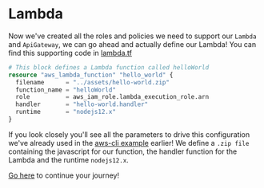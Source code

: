 # Lambda

Now we've created all the roles and policies we need to support our `Lambda` and `ApiGateway`, we can go ahead and actually define our Lambda! You can find this supporting code in [lambda.tf](./assets/lambda.tf)

```terraform
# This block defines a Lambda function called helloWorld
resource "aws_lambda_function" "hello_world" {
  filename      = "../assets/hello-world.zip"
  function_name = "helloWorld"
  role          = aws_iam_role.lambda_execution_role.arn
  handler       = "hello-world.handler"
  runtime       = "nodejs12.x"
}
```

If you look closely you'll see all the parameters to drive this configuration we've already used in the [aws-cli example](../02-aws-cli) earlier! We define a `.zip file` containing the javascript for our function, the handler function for the Lambda and the runtime `nodejs12.x`.

[Go here](./04-apigateway.md) to continue your journey!
